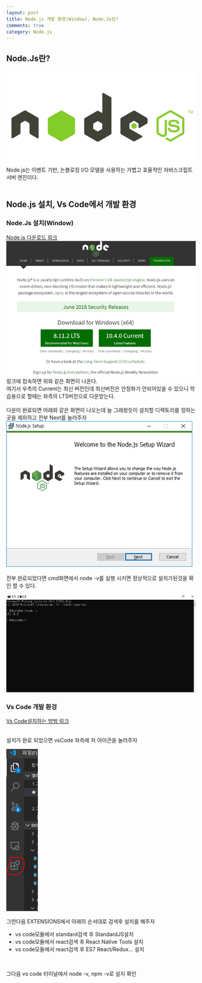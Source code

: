 ```yaml
---
layout: post
title: Node.js 개발 환경(Window), Node.Js란?
comments: true
category: Node.js
---
```


## Node.Js란?
![node](../images/node/nodejs.jpg)
<br>
Node.js는 이벤트 기반, 논블로킹 I/O 모델을 사용하는 가볍고 효율적인 자바스크립트 서버 엔진이다.<br>
<br>




## Node.js 설치, Vs Code에서 개발 환경

### Node.Js 설치(Window)
[Node.js 다운로드 링크](https://nodejs.org/en/)
![install](../images/node/install1.png)
링크에 접속하면 위와 같은 화면이 나온다.
<br>여기서 우측의 Current는 최신 버전인데 최신버전은 안정화가 안되어있을 수 있으니 학습용으로 할때는 좌측의 LTS버전으로 다운받는다.<br>
<br>
다운이 완료되면 아래와 같은 화면이 나오는데 늘 그래왔듯이 설치할 디렉토리를 정하는곳을 제외하고 전부 Next를 눌러주자<br>
![install2](../images/node/install2.png)
<br>
<br>
전부 완료되었다면 cmd화면에서 node -v를 실행 시키면 정상적으로 설치가된것을 확인 할 수 있다.<br>

![install3](../images/node/install3.png)



### Vs Code 개발 환겅

[Vs Code설치하는 방법 링크](https://webnautes.tistory.com/1197)

<br>
설치가 완료 되었으면 vsCode 좌측에 저 아이콘을 눌러주자 <br>

![vs](../images/node/vs1.png)
<br>
 
 그런다음 EXTENSIONS에서 아래의 순서대로 검색후 설치를 해주자
* vs code모듈에서 standard검색 후 StandardJS설치
* vs code모듈에서 react검색 후 React Native Tools 설치
* vs code모듈에서 react검색 후 ES7 React/Redux... 설치
<br>

그다음  vs code 터미널에서 node -v, npm -v로 설지 확인 
